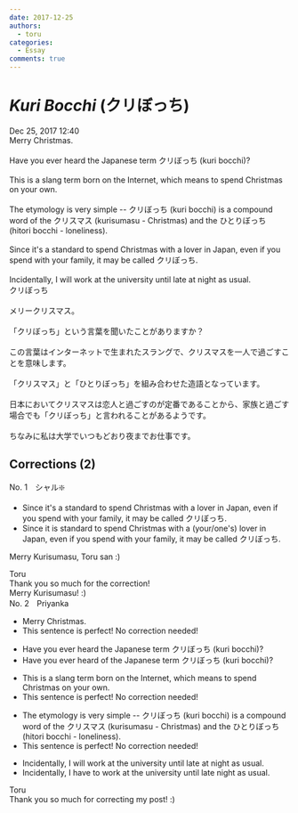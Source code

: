 ```yaml
---
date: 2017-12-25
authors:
  - toru
categories:
  - Essay
comments: true
---
```


# <strong><em>Kuri Bocchi</strong></em> (クリぼっち)
<div class="date">Dec 25, 2017 12:40</div>
<div id="post"><div id="body_show_ori">
Merry Christmas.<br/><br/>Have you ever heard the Japanese term クリぼっち (kuri bocchi)?<br/><br/>This is a slang term born on the Internet, which means to spend Christmas on your own.<br/><br/>The etymology is very simple -- クリぼっち (kuri bocchi) is a compound word of the クリスマス (kurisumasu - Christmas) and the ひとりぼっち (hitori bocchi - loneliness).<br/><br/>Since it's a standard to spend Christmas with a lover in Japan, even if you spend with your family, it may be called クリぼっち.<br/><br/>Incidentally, I will work at the university until late at night as usual.
</div></div>

<!-- more -->

<div id="post_ja"><div id="body_show_mo">
クリぼっち<br/><br/>メリークリスマス。<br/><br/>「クリぼっち」という言葉を聞いたことがありますか？<br/><br/>この言葉はインターネットで生まれたスラングで、クリスマスを一人で過ごすことを意味します。<br/><br/>「クリスマス」と「ひとりぼっち」を組み合わせた造語となっています。<br/><br/>日本においてクリスマスは恋人と過ごすのが定番であることから、家族と過ごす場合でも「クリぼっち」と言われることがあるようです。<br/><br/>ちなみに私は大学でいつもどおり夜までお仕事です。
</div></div>

## Corrections (2)
<div id="block"><div class="first_name"> No. 1　<span class="just_name">シャル❇️</span></div><div id="block2">
<ul class="correction_field">
<li class="incorrect">Since it's a standard to spend Christmas with a lover in Japan, even if you spend with your family, it may be called クリぼっち.</li>
<li class="corrected correct">
Since it is standard to spend Christmas with a (your/one's) lover in Japan, even if you spend with your family, it may be called クリぼっち.
</li>
</ul>
<p class="comment_small">
 Merry Kurisumasu, Toru san :)
</p>

</div><div class="name"><span class="just_name">Toru</span><br>
Thank you so much for the correction!<br/>Merry Kurisumasu! :)
</div>
</div>
<div id="block"><div class="first_name"> No. 2　<span class="just_name">Priyanka </span></div><div id="block2">
<ul class="correction_field">
<li class="incorrect">Merry Christmas.</li>
<li class="corrected perfect">This sentence is perfect! No correction needed!</li>
</ul>
<ul class="correction_field">
<li class="incorrect">Have you ever heard the Japanese term クリぼっち (kuri bocchi)?</li>
<li class="corrected correct">
Have you ever heard of the Japanese term クリぼっち (kuri bocchi)?
</li>
</ul>
<ul class="correction_field">
<li class="incorrect">This is a slang term born on the Internet, which means to spend Christmas on your own.</li>
<li class="corrected perfect">This sentence is perfect! No correction needed!</li>
</ul>
<ul class="correction_field">
<li class="incorrect">The etymology is very simple -- クリぼっち (kuri bocchi) is a compound word of the クリスマス (kurisumasu - Christmas) and the ひとりぼっち (hitori bocchi - loneliness).</li>
<li class="corrected perfect">This sentence is perfect! No correction needed!</li>
</ul>
<ul class="correction_field">
<li class="incorrect">Incidentally, I will work at the university until late at night as usual.</li>
<li class="corrected correct">
Incidentally, I have to work at the university until late night as usual.
</li>
</ul>
</div><div class="name"><span class="just_name">Toru</span><br>
Thank you so much for correcting my post! :)
</div>
</div>

